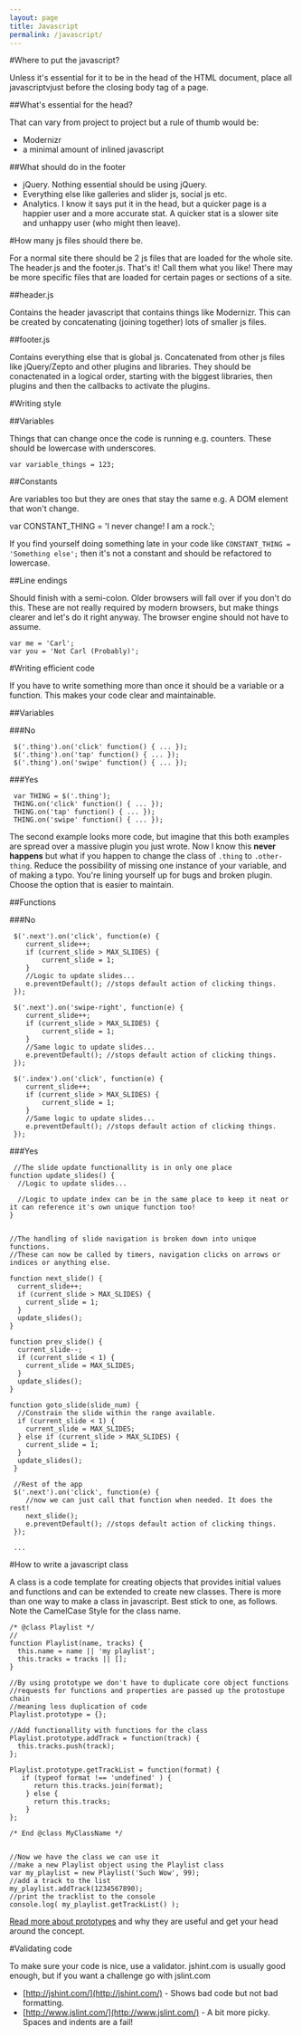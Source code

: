 ```yaml
---
layout: page
title: Javascript
permalink: /javascript/
---
```


#Where to put the javascript?

Unless it's essential for it to be in the head of the HTML document, place all javascriptvjust before the closing body tag of a page.

##What's essential for the head?

That can vary from project to project but a rule of thumb would be:

- Modernizr
- a minimal amount of inlined javascript 

##What should do in the footer

- jQuery. Nothing essential should be using jQuery.
- Everything else like galleries and slider js, social js etc.
- Analytics. I know it says put it in the head, but a quicker page is a happier user and a more accurate stat. A quicker stat is a slower site and unhappy user (who might then leave).

#How many js files should there be.

For a normal site there should be 2 js files that are loaded for the whole site. The header.js and the footer.js. That's it! Call them what you like! There may be more specific files that are loaded for certain pages or sections of a site.

##header.js

Contains the header javascript that contains things like Modernizr. This can be created by concatenating (joining together) lots of smaller js files.

##footer.js

Contains everything else that is global js. Concatenated from other js files like jQuery/Zepto and other plugins and libraries. They should be conactenated in a logical order, starting with the biggest libraries, then plugins and then the callbacks to activate the plugins.

#Writing style

##Variables

Things that can change once the code is running e.g. counters. These should be lowercase with underscores.

    var variable_things = 123;

##Constants

Are variables too but they are ones that stay the same e.g. A DOM element that won't change.

   var CONSTANT_THING = 'I never change! I am a rock.';

If you find yourself doing something late in your code like `CONSTANT_THING = 'Something else';` then it's not a constant and should be refactored to lowercase.

##Line endings

Should finish with a semi-colon. Older browsers will fall over if you don't do this. These are not really required by modern browsers, but make things clearer and let's do it right anyway. The browser engine should not have to assume. 

    var me = 'Carl';
    var you = 'Not Carl (Probably)';


#Writing efficient code

If you have to write something more than once it should be a variable or a function. This makes your code clear and maintainable. 

##Variables

###No

     $('.thing').on('click' function() { ... });
     $('.thing').on('tap' function() { ... });
     $('.thing').on('swipe' function() { ... });

###Yes
    
     var THING = $('.thing');
     THING.on('click' function() { ... });
     THING.on('tap' function() { ... });
     THING.on('swipe' function() { ... });

The second example looks more code, but imagine that this both examples are spread over a massive plugin you just wrote. Now I know this **never happens** but what if you happen to change the class of `.thing` to `.other-thing`. Reduce the possibility of missing one instance of your variable, and of making a typo. You're lining yourself up for bugs and broken plugin. Choose the option that is easier to maintain.

##Functions

###No

     $('.next').on('click', function(e) {
        current_slide++;
        if (current_slide > MAX_SLIDES) {
            current_slide = 1;
        }
        //Logic to update slides...
        e.preventDefault(); //stops default action of clicking things.
     });
     
     $('.next').on('swipe-right', function(e) {
        current_slide++;
        if (current_slide > MAX_SLIDES) {
            current_slide = 1;
        }
        //Same logic to update slides...
        e.preventDefault(); //stops default action of clicking things.
     });
     
     $('.index').on('click', function(e) {
        current_slide++;
        if (current_slide > MAX_SLIDES) {
            current_slide = 1;
        }
        //Same logic to update slides...
        e.preventDefault(); //stops default action of clicking things.
     });
   

###Yes
    
     //The slide update functionallity is in only one place
    function update_slides() {
      //Logic to update slides...
      
      //Logic to update index can be in the same place to keep it neat or it can reference it's own unique function too!
    }
    
    
    //The handling of slide navigation is broken down into unique functions.
    //These can now be called by timers, navigation clicks on arrows or indices or anything else.
    
    function next_slide() {
      current_slide++;
      if (current_slide > MAX_SLIDES) {
        current_slide = 1;
      }
      update_slides();
    }
    
    function prev_slide() {
      current_slide--;
      if (current_slide < 1) {
        current_slide = MAX_SLIDES;
      }
      update_slides();
    }
    
    function goto_slide(slide_num) {
      //Constrain the slide within the range available.
      if (current_slide < 1) {
        current_slide = MAX_SLIDES;
      } else if (current_slide > MAX_SLIDES) {
        current_slide = 1;
      }
      update_slides();
     }
     
     //Rest of the app
     $('.next').on('click', function(e) {
        //now we can just call that function when needed. It does the rest! 
        next_slide();
        e.preventDefault(); //stops default action of clicking things.
     });
     
     ...


#How to write a javascript class

A class is a code template for creating objects that provides initial values and functions and can be extended to create new classes. There is more than one way to make a class in javascript. Best stick to one, as follows. Note the CamelCase Style for the class name.
    
    /* @class Playlist */
    //
    function Playlist(name, tracks) {
      this.name = name || 'my playlist';
      this.tracks = tracks || [];
    }

    //By using prototype we don't have to duplicate core object functions
    //requests for functions and properties are passed up the protostupe chain
    //meaning less duplication of code
    Playlist.prototype = {};
    
    //Add functionallity with functions for the class
    Playlist.prototype.addTrack = function(track) {
      this.tracks.push(track);
    };

    Playlist.prototype.getTrackList = function(format) {
       if (typeof format !== 'undefined' ) {
          return this.tracks.join(format);
        } else {
          return this.tracks;
        }
    };

    /* End @class MyClassName */
    

    //Now we have the class we can use it
    //make a new Playlist object using the Playlist class
    var my_playlist = new Playlist('Such Wow', 99);
    //add a track to the list
    my_playlist.addTrack(1234567890);
    //print the tracklist to the console
    console.log( my_playlist.getTrackList() );


[Read more about prototypes](http://sporto.github.io/blog/2013/02/22/a-plain-english-guide-to-javascript-prototypes/) and why they are useful and get your head around the concept.

#Validating code

To make sure your code is nice, use a validator. jshint.com is usually good enough, but if you want a challenge go with jslint.com

- [http://jshint.com/](http://jshint.com/) - Shows bad code but not bad formatting.
- [http://www.jslint.com/](http://www.jslint.com/) - A bit more picky. Spaces and indents are a fail!
